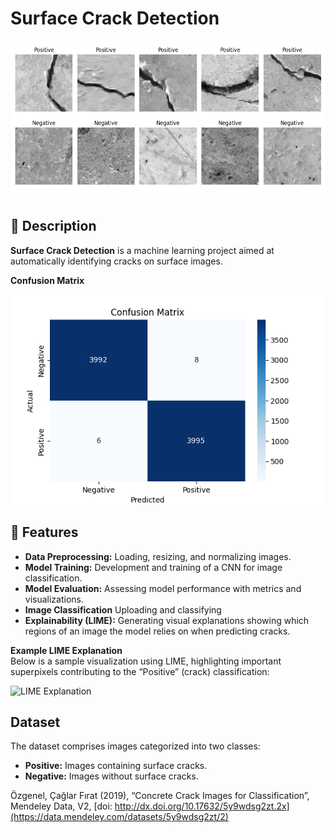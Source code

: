 # Surface Crack Detection

![Project Banner](outputs/sample_images.png)

## 📄 Description

**Surface Crack Detection** is a machine learning project aimed at automatically identifying cracks on surface images.

**Confusion Matrix**

![Project Banner](outputs/confusion_matrix.png)

## 🚀 Features

- **Data Preprocessing:** Loading, resizing, and normalizing images.
- **Model Training:** Development and training of a CNN for image classification.
- **Model Evaluation:** Assessing model performance with metrics and visualizations.
- **Image Classification** Uploading and classifying
- **Explainability (LIME):** Generating visual explanations showing which regions of an image the model relies on when predicting cracks.

**Example LIME Explanation**  
Below is a sample visualization using LIME, highlighting important superpixels contributing to the “Positive” (crack) classification:

![LIME Explanation](outputs/lime_explanation.png)

## Dataset

The dataset comprises images categorized into two classes:

- **Positive:** Images containing surface cracks.
- **Negative:** Images without surface cracks.

Özgenel, Çağlar Fırat (2019), “Concrete Crack Images for Classification”, Mendeley Data, V2,
[doi: http://dx.doi.org/10.17632/5y9wdsg2zt.2x](https://data.mendeley.com/datasets/5y9wdsg2zt/2)

<!-- https://www.kaggle.com/datasets/arunrk7/surface-crack-detection>

<!-- Ausführungsschritte
    - source crack_env/bin/activate
    - python3 src/data_preprocessing.py
    - python3 src/eda.py
    - python3 src/model.py
    - python3 src/train.py
    - python3 src/evaluate.py
    - python3 src/predict.py test/TestCrack.jpeg
    - python3 src/predict.py test/TestCrack2.jpg
>
